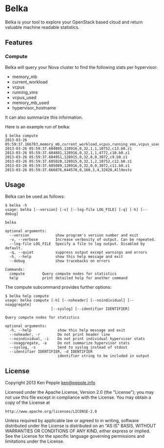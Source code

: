 # Belka

Belka is your tool to explore your OpenStack based cloud and return valuable machine readable statistics.

## Features

### Compute

Belka will query your Nova cluster to find the following stats per hypervisor:

* memory_mb
* current_workload
* vcpus
* running_vms
* vcpus_used
* memory_mb_used
* hypervisor_hostname

It can also summarize this information.

Here is an example run of belka:

    $ belka compute
    2013-03-26 05:59:37.166783,memory_mb,current_workload,vcpus,running_vms,vcpus_used,memory_mb_used,hypervisor_hostname
    2013-03-26 05:59:37.604805,128916,0,32,1,1,10752,c13.b0.z1
    2013-03-26 05:59:37.604881,128916,0,32,1,1,4772,c10.b0.z1
    2013-03-26 05:59:37.604951,128915,0,32,0,0,3072,c9.b0.z1
    2013-03-26 05:59:37.605020,128915,0,32,1,2,10752,c12.b0.z1
    2013-03-26 05:59:37.605089,128916,0,32,0,0,3072,c11.b0.z1
    2013-03-26 05:59:37.666876,644578,0,160,3,4,32420,AllHosts


## Usage

Belka can be used as follows:

    $ belka -h
    usage: belka [--version] [-v] [--log-file LOG_FILE] [-q] [-h] [--debug]
   
    belka
   
    optional arguments:
      --version            show program's version number and exit
      -v, --verbose        Increase verbosity of output. Can be repeated.
      --log-file LOG_FILE  Specify a file to log output. Disabled by default.
      -q, --quiet          suppress output except warnings and errors
      -h, --help           show this help message and exit
      --debug              show tracebacks on errors
   
    Commands:
      compute        Query compute nodes for statistics
      help           print detailed help for another command


The compute subcommand provides further options:

    $ belka help compute
    usage: belka compute [-h] [--noheader] [--noindividual] [--noaggregate]
                         [--syslog] [--identifier IDENTIFIER]

    Query compute nodes for statistics

    optional arguments:
      -h, --help            show this help message and exit
      --noheader, -r        Do not print header line
      --noindividual, -i    Do not print individual hypervisor stats
      --noaggregate, -a     Do not summarize hypervisor stats
      --syslog, -s          Send to syslog instead of stdout
      --identifier IDENTIFIER, -d IDENTIFIER
                            identifier string to be included in output

## License

Copyright 2013 Ken Pepple <ken@pepple.info>

Licensed under the Apache License, Version 2.0 (the "License");
you may not use this file except in compliance with the License.
You may obtain a copy of the License at

    http://www.apache.org/licenses/LICENSE-2.0

Unless required by applicable law or agreed to in writing, software
distributed under the License is distributed on an "AS IS" BASIS,
WITHOUT WARRANTIES OR CONDITIONS OF ANY KIND, either express or implied.
See the License for the specific language governing permissions and
limitations under the License.



